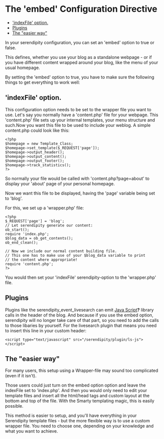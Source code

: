 The 'embed' Configuration Directive
===================================

-   ['indexFile' option.](/55.html#A2)
-   [Plugins](/55.html#A3)
-   [The "easier way"](/55.html#A4)

In your serendipity configuration, you can set an 'embed' option to true or false.

This defines, whether you use your blog as a standalone webpage - or if you have different content wrapped around your blog, like the menu of your usual homepage.

By setting the 'embed' option to true, you have to make sure the following things to get everything to work well:

'indexFile' option.
-------------------

This configuration option needs to be set to the wrapper file you want to use. Let's say you normally have a 'content.php' file for your webpage. This 'content.php' file sets up your internal templates, your menu structure and such.Now you want this file to be used to include your weblog. A simple content.php could look like this:

~~~~ {.code}
<?php
$homepage = new Template_Class;
$homepage->set_template($_REQUEST['page']);
$homepage->output_header();
$homepage->output_content();
$homepage->output_footer();
$homepage->track_statistics();
?>
~~~~

So normally your file would be called with 'content.php?page=about' to display your 'about' page of your personal homepage.

Now we want this file to be displayed, having the 'page' variable being set to 'blog'.

For this, we set up a 'wrapper.php' file:

~~~~ {.code}
<?php
$_REQUEST['page'] = 'blog';
// Let serendipity generate our content:
ob_start();
require 'index.php';
$blog_data = ob_get_contents();
ob_end_clean();

// Now we include our normal content building file.
// This one has to make use of your $blog_data variable to print
// the content where appropriate!
require 'content.php';
?>
~~~~

You would then set your 'indexFile' serendipity-option to the 'wrapper.php' file.

Plugins
-------

Plugins like the serendipity\_event\_livesearch can emit [Java Script](/index.php?cmd=newdoc&newdocname=Java+Script&node=35&refnode=55)**?** library calls in the header of the blog. And because if you use the embed option, serendipity will no longer take care of that part, so you need to add the calls to those libaries by yourself. For the livesearch plugin that means you need to insert this line in your custom header:

~~~~ {.code}
<script type="text/javascript" src="/serendipity/plugin/ls-js"></script>
~~~~

The "easier way"
----------------

For many users, this setup using a Wrapper-file may sound too complicated (even if it isn't).

Those users could just turn on the embed option option and leave the indexFile set to 'index.php'. And then you would only need to edit your template files and insert all the html/head tags and custom layout at the bottom and top of the file. With the Smarty templating magic, this is easily possible.

This method is easier to setup, and you'll have everything in your Serendipity template files - but the more flexible way is to use a custom wrapper file. You need to choose one, depending on your knowledge and what you want to achieve.